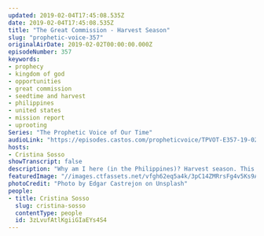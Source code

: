 ```yaml
---
updated: 2019-02-04T17:45:08.535Z
date: 2019-02-04T17:45:08.535Z
title: "The Great Commission - Harvest Season"
slug: "prophetic-voice-357"
originalAirDate: 2019-02-02T00:00:00.000Z
episodeNumber: 357
keywords:
- prophecy
- kingdom of god
- opportunities
- great commission
- seedtime and harvest
- philippines
- united states
- mission report
- uprooting
Series: "The Prophetic Voice of Our Time"
audioLink: "https://episodes.castos.com/propheticvoice/TPVOT-E357-19-02-02-03-The-Great-Commission-Harvest-Season.mp3"
hosts:
- Cristina Sosso
showTranscript: false
description: "Why am I here (in the Philippines)? Harvest season. This is one of the prophecies released for the United States of America: that the Christians especially in this country will experience, receive, and manifest great harvest on those seeds sown in the kingdom of God, and the manifestations of that blessing of those seeds is a blessing in every area of our lives. One of the reasons why God is being merciful upon the United States of America is because the body of Christ in the United States... have been financing the gospel. We are the major financier in preaching the gospel all over the world. That is why. It is also one of the instruction for the transfer of wealth, influence and affluence. If you want to take part in it, finance the preaching of the gospel all over the world, in all nations. So here we are. We are going, and we are financiers. Glory to God… In Mark 16:14-18, later He (Jesus) appeared to the eleven..."
featuredImage: "//images.ctfassets.net/vfgh62eq5a4k/3pC14ZMRrsFg4v5Ks9AcAw/baedfe9254e0f19dc3bc863c10f23bc5/edgar-castrejon-459812-unsplash.jpg"
photoCredit: "Photo by Edgar Castrejon on Unsplash"
people:
- title: Cristina Sosso
  slug: cristina-sosso
  contentType: people
  id: 3zLvufAtlKgiiGIaEYs4S4
---
```

